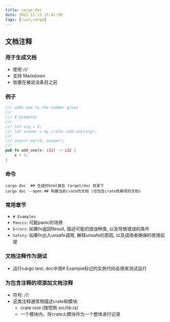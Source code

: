 ```yaml
---
title: cargo_doc
date: 2022-11-13 15:41:59
tags: [rust,cargo]
---
```


## 文档注释
### 用于生成文档
  - 使用 ///
  - 支持 Markdown
  - 放置在被说没条目之前
### 例子
```rust
/// adds one to the number given
/// 
/// # Examples
/// ```
/// let arg = 5;
/// let answer = my_crate::add_one(arg);
/// 
/// assert_eq!(6, answer);
/// ```
pub fn add_one(x: i32) -> i32 {
    x + 1;
}
```
### 命令
```
cargo doc  ## 生成的html放在 target/doc 目录下
cargo doc --open ## 构建当前crate的文档 (也包含crate依赖项的文档)
```
### 常用章节
- `# Examples`
- `Panics`: 可能panic的场景
- `Errors`: 如果fn返回Result, 描述可能的错误种类, 以及导致错误的条件
- `Safety`: 如果fn出入unsafe调用, 解释unsafe的原因, 以及调用者确保的使用前提

### 文档注释作为测试
- 运行cargo test, doc中用# Example标记的实例代码会用来测试运行

### 为包含注释的项添加文档注释
- 符号: //!
- 这类注释通常用描述crate和模块:
  - crate root (按惯例 src/lib.rs)
  - 一个模块内，将crate火模块作为一个整体进行记录